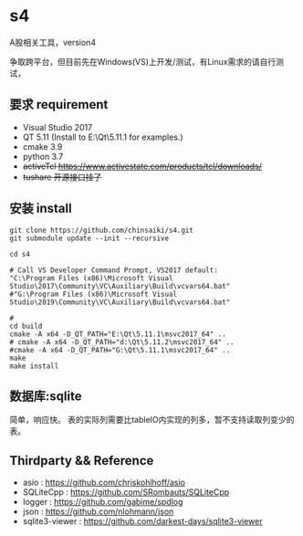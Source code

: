 # s4
A股相关工具，version4

争取跨平台，但目前先在Windows(VS)上开发/测试，有Linux需求的请自行测试，



## 要求 requirement

- Visual Studio 2017
- QT 5.11 (Install to E:\Qt\5.11.1 for examples.)
- cmake 3.9
- python 3.7
- ~~activeTcl https://www.activestate.com/products/tcl/downloads/~~
- ~~tushare 开源接口挂了~~

## 安装 install

```shell
git clone https://github.com/chinsaiki/s4.git
git submodule update --init --recursive

cd s4

# Call VS Developer Command Prompt, VS2017 default:
"C:\Program Files (x86)\Microsoft Visual Studio\2017\Community\VC\Auxiliary\Build\vcvars64.bat"
#"G:\Program Files (x86)\Microsoft Visual Studio\2019\Community\VC\Auxiliary\Build\vcvars64.bat"

# 
cd build
cmake -A x64 -D_QT_PATH="E:\Qt\5.11.1\msvc2017_64" ..
# cmake -A x64 -D_QT_PATH="d:\Qt\5.11.2\msvc2017_64" ..
#cmake -A x64 -D_QT_PATH="G:\Qt\5.11.1\msvc2017_64" ..
make
make install
```

## 数据库:sqlite
简单，响应快。
表的实际列需要比tableIO内实现的列多，暂不支持读取列变少的表。

## Thirdparty && Reference

- asio : https://github.com/chriskohlhoff/asio
- SQLiteCpp : https://github.com/SRombauts/SQLiteCpp
- logger : https://github.com/gabime/spdlog
- json : https://github.com/nlohmann/json
- sqlite3-viewer : https://github.com/darkest-days/sqlite3-viewer
